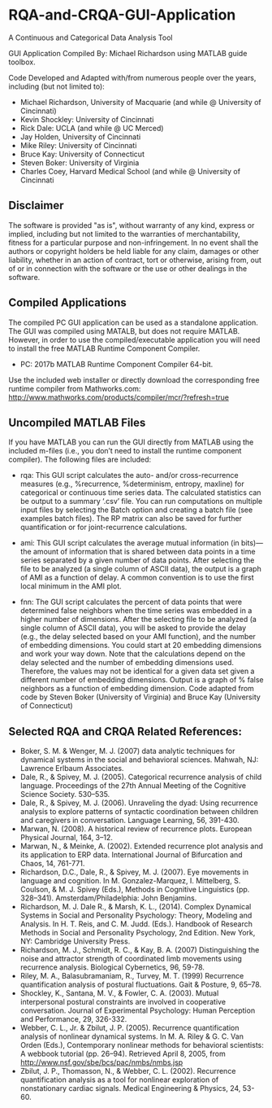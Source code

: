 # RQA-and-CRQA-GUI-Application
A Continuous and Categorical Data Analysis Tool

GUI Application Compiled By: Michael Richardson using MATLAB guide toolbox.

Code Developed and Adapted with/from numerous people over the years,  including (but not limited to):
- Michael Richardson, University of Macquarie (and while @ University of Cincinnati)
- Kevin Shockley: University of Cincinnati
- Rick Dale: UCLA (and while @ UC Merced)
- Jay Holden, University of Cincinnati
- Mike Riley: University of Cincinnati
- Bruce Kay: University of Connecticut
- Steven Boker: University of Virginia
- Charles Coey, Harvard Medical School (and while @ University of Cincinnati



## Disclaimer
The software is provided "as is", without warranty of any kind, express or implied, including but not limited to the warranties of merchantability, fitness for a particular purpose and non-infringement. In no event shall the authors or copyright holders be held liable for any claim, damages or other liability, whether in an action of contract, tort or otherwise, arising from, out of or in connection with the software or the use or other dealings in the software.

## Compiled Applications 
The compiled PC GUI application can be used as a standalone application. The GUI was compiled using MATALB, but does not require MATLAB. However, in order to use the compiled/executable application you will need to install the free MATLAB Runtime Component Compiler.
- PC: 2017b MATLAB Runtime Component Compiler 64-bit.

Use the included web installer or directly download the corresponding free runtime compiler from Mathworks.com: http://www.mathworks.com/products/compiler/mcr/?refresh=true

## Uncompiled MATLAB Files
If you have MATLAB you can run the GUI directly from MATLAB using the included m-files (i.e., you don’t need to install the runtime component compiler). The following files are included:
- rqa: This GUI script calculates the auto- and/or cross-recurrence measures (e.g., %recurrence, %determinism, entropy, maxline) for categorical or continuous time series data. The calculated statistics can be output to a summary ‘.csv’ file. You can run computations on multiple input files by selecting the Batch option and creating a batch file (see examples batch files). The RP matrix can also be saved for further quantification or for joint-recurrence calculations.

- ami: This GUI script calculates the average mutual information (in bits)—the amount of information that is shared between data points in a time series separated by a given number of data points. After selecting the file to be analyzed (a single column of ASCII data), the output is a graph of AMI as a function of delay. A common convention is to use the first local minimum in the AMI plot.

- fnn: The GUI script calculates the percent of data points that were determined false neighbors when the time series was embedded in a higher number of dimensions. After the selecting file to be analyzed (a single column of ASCII data), you will be asked to provide the delay (e.g., the delay selected based on your AMI function), and the number of embedding dimensions. You could start at 20 embedding dimensions and work your way down. Note that the calculations depend on the delay selected and the number of embedding dimensions used. Therefore, the values may not be identical for a given data set given a different number of embedding dimensions. Output is a graph of % false neighbors as a function of embedding dimension. Code adapted from code by Steven Boker (University of Virginia) and Bruce Kay (University of Connecticut)

## Selected RQA and CRQA Related References:
- Boker, S. M. & Wenger, M. J. (2007) data analytic techniques for dynamical systems in the social and behavioral sciences. Mahwah, NJ: Lawrence Erlbaum Associates.
- Dale, R., & Spivey, M. J. (2005). Categorical recurrence analysis of child language. Proceedings of the 27th Annual Meeting of the Cognitive Science Society. 530–535.
- Dale, R., & Spivey, M. J. (2006). Unraveling the dyad: Using recurrence analysis to explore patterns of syntactic coordination between children and caregivers in conversation. Language Learning, 56, 391-430.
- Marwan, N. (2008). A historical review of recurrence plots. European Physical Journal, 164, 3–12.
- Marwan, N., & Meinke, A. (2002). Extended recurrence plot analysis and its application to ERP data. International Journal of Bifurcation and Chaos, 14, 761-771.
- Richardson, D.C., Dale, R., & Spivey, M. J. (2007). Eye movements in language and cognition. In M. Gonzalez-Marquez, I. Mittelberg, S. Coulson, & M. J. Spivey (Eds.), Methods in Cognitive Linguistics (pp. 328–341). Amsterdam/Philadelphia: John Benjamins.
- Richardson, M. J. Dale R., & Marsh, K. L., (2014). Complex Dynamical Systems in Social and Personality Psychology: Theory, Modeling and Analysis. In H. T. Reis, and C. M. Judd. (Eds.). Handbook of Research Methods in Social and Personality Psychology, 2nd Edition. New York, NY: Cambridge University Press.
- Richardson, M. J., Schmidt, R. C., & Kay, B. A. (2007) Distinguishing the noise and attractor strength of coordinated limb movements using recurrence analysis. Biological Cybernetics, 96, 59-78.
- Riley, M. A., Balasubramaniam, R., Turvey, M. T. (1999) Recurrence quantification analysis of postural fluctuations. Gait & Posture, 9, 65–78.
- Shockley, K., Santana, M. V., & Fowler, C. A. (2003). Mutual interpersonal postural constraints are involved in cooperative conversation. Journal of Experimental Psychology: Human Perception and Performance, 29, 326-332.
- Webber, C. L., Jr. & Zbilut, J. P. (2005). Recurrence quantification analysis of nonlinear dynamical systems. In M. A. Riley & G. C. Van Orden (Eds.), Contemporary nonlinear methods for behavioral scientists: A webbook tutorial (pp. 26–94).  Retrieved April 8, 2005, from http://www.nsf.gov/sbe/bcs/pac/nmbs/nmbs.jsp
- Zbilut, J. P., Thomasson, N., & Webber, C. L. (2002). Recurrence quantification analysis as a tool for nonlinear exploration of nonstationary cardiac signals. Medical Engineering & Physics, 24, 53-60. 
